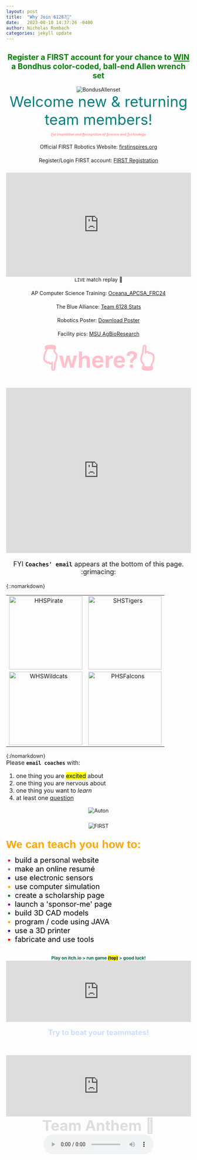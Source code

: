 ```yaml
---
layout: post
title:  "Why Join 6128?🤨"
date:   2023-08-10 14:37:26 -0400
author: Nicholas Rombach
categories: jekyll update
---
```

<div style="text-align: center;">
  <h2 style="color: green;">Register a FIRST account for your chance to <ins><b>WIN</b></ins> a Bondhus color-coded, ball-end Allen wrench set</h2>
</div>

<div style="text-align: center;">
  <img src="https://3989ac5bcbe1edfc864a-0a7f10f87519dba22d2dbc6233a731e5.ssl.cf2.rackcdn.com/bondhus42/72-dpi-graphics/colorguard/69637_copy2.png" alt="BondusAllenset">
</div>

<div style="text-align: center; margin-bottom: 10px;">
  <span style="display: block; font-size: 40px; color: #008080;">
    Welcome new & returning team members!
  </span>
</div>

<div style="text-align: center; margin-bottom: 20px;">
  <span style="display: block; font-size: 9px; color: #FF9999;">
    <em><strong><ins>F</ins>or <ins>I</ins>nspiration and <ins>R</ins>ecognition of <ins>S</ins>cience and <ins>T</ins>echnology</strong></em>
  </span>
</div>

<div style="text-align: center;">
  <div style="padding-bottom: 20px;">
    Official FIRST Robotics Website: <a href="https://www.firstinspires.org/robotics/frc" target="_blank">firstinspires.org</a><br>
  </div>
  <div style="padding-bottom: 25px;">
    Register/Login FIRST account: <a href="https://login2.firstinspires.org/Account/Login" target="_blank">FIRST Registration</a><br>
  </div>
  <div style="display: flex; justify-content: center;">
    <div style="max-width: 100%; width: 100%; position: relative; padding-bottom: 56.25%;">
      <iframe src="https://www.youtube.com/embed/C77dCZUTUpo" frameborder="0" allowfullscreen style="position: absolute; top: 0; left: 0; width: 100%; height: 100%;"></iframe>
    </div>
  </div>
  <div style="padding-bottom: 20px;">
    <code>LIVE</code> match replay 🤯<br>
  </div>
  <div style="padding-bottom: 20px;">
    AP Computer Science Training: <a href="https://runestone.academy/ns/books/published/Oceana_APCSA_FRC24/index.html" target="_blank">Oceana_APCSA_FRC24</a><br>
  </div>
  <div style="padding-bottom: 20px;">
    The Blue Alliance: <a href="https://www.thebluealliance.com/team/6128" target="_blank">Team 6128 Stats</a><br>
  </div>
  <div style="padding-bottom: 20px;">
    Robotics Poster: <a href="https://drive.google.com/file/d/1eW8WtrfVCFPeHC75RMmtMjNB-E0A-d4_/view?usp=sharing" target="_blank">Download Poster</a><br>
  </div>
  <div style="padding-bottom: 20px;">
    Facility pics: <a href="https://drive.google.com/drive/folders/1x9UObfBQId2rwInRlrZxavEPQuLbMj_R?usp=sharing" target="_blank">MSU AgBioResearch</a><br>
  </div>
</div>

<div style="text-align: center;">
  <h3 style="color: pink; font-size: 60px; margin: 0; font-weight: bold;">👇where?👆</h3><br>
</div>

<div style="display: flex; justify-content: center; margin-bottom: 20px;">
  <iframe src="https://www.google.com/maps/embed?pb=!1m14!1m8!1m3!1d11530.621704532181!2d-86.37018675933841!3d43.73848451891624!3m2!1i1024!2i768!4f13.1!3m3!1m2!1s0x881c0784c753ce87%3A0x119a6d0133cc6700!2sMichigan%20State%20University%20AgBioResearch%20West%20Central%20Michigan%20Research%20and%20Extension%20Center!5e0!3m2!1sen!2sus!4v1691718293562!5m2!1sen!2sus" width="600" height="450" style="border: 1px black" allowfullscreen="" loading="lazy" referrerpolicy="no-referrer-when-downgrade"></iframe>
</div>

<div style="text-align: center; margin-bottom: 20px;">
  <span style="display: block; font-size: 18px;">
    FYI <b><code>Coaches' email</code></b> appears at the bottom of this page. :grimacing:
  </span>
</div>

{::nomarkdown}
<table style="width:100%; text-align:center; border-collapse: collapse; border: none;">
  <tr>
    <td style="border-radius: 10px; overflow: hidden;">
      <img src="https://s3-us-west-2.amazonaws.com/sportshub2-uploads-prod/files/sites/893/2018/09/26151545/HPS_Pirate_RGB.png" alt="HHSPirate" width="200">
    </td>
    <td style="border-radius: 10px; overflow: hidden;">
      <img src="https://s3-us-west-2.amazonaws.com/sportshub2-uploads-prod/files/sites/1583/2017/08/02153836/517.png" alt="SHSTigers" width="200">
    </td>
  </tr>
  <tr>
    <td style="border-radius: 10px; overflow: hidden;">
      <img src="https://walkervillewildcats.com/wp-content/uploads/2018/11/Wildcat4.png" alt="WHSWildcats" width="200">
    </td>
    <td style="border-radius: 10px; overflow: hidden;">
      <img src="https://cmsv2-assets.apptegy.net/uploads/2721/logo/3009/logo.png" alt="PHSFalcons" width="200">
    </td>
  </tr>
</table>
{:/nomarkdown}

<div style="text-align: left; font-size: 16px;">
  Please <b><code>email coaches</code></b> with:
  <ol>
    <li>one thing you are <mark>excited</mark> about</li>
    <li>one thing you are nervous about</li>
    <li>one thing you want to <em>learn</em></li>
    <li>at least one <span style="text-decoration: underline;">question</span></li>
  </ol>
</div>

<div style="display: flex; justify-content: center; margin-bottom: 25px;">
  <img src="https://www.chiefdelphi.com/uploads/default/original/3X/2/c/2c8ea0c8df7a9f0cd14aa04289ad8b23d94a3e06.gif" alt="Auton">
</div>

<div style="display: flex; justify-content: center; margin-bottom: 25px;">
  <img src="https://seekvectorlogo.net/wp-content/uploads/2019/03/first-robotics-competition-vector-logo.png" alt="FIRST">
</div>

<p style="color: orange; font-family: Arial, sans-serif; font-size: 30px; margin: 0; font-weight: bold;">
  We can teach you how to:</p>
  <ul style="list-style-type: disc; text-align: left;">
    <li style="color:red; font-size: 20px;"><span style="color:black;">build a personal website</span></li>
    <li style="color:gray; font-size: 20px;"><span style="color:black;">make an online resumé</span></li>
    <li style="color:blue; font-size: 20px;"><span style="color:black;">use electronic sensors</span></li>
    <li style="color:orange; font-size: 20px;"><span style="color:black;">use computer simulation</span></li>
    <li style="color:green; font-size: 20px;"><span style="color:black;">create a scholarship page</span></li>
    <li style="color:purple; font-size: 20px;"><span style="color:black;">launch a 'sponsor-me' page</span></li>
    <li style="color:green; font-size: 20px;"><span style="color:black;">build 3D CAD models</span></li>
    <li style="color:orange; font-size: 20px;"><span style="color:black;">program / code using JAVA</span></li>
    <li style="color:blue; font-size: 20px;"><span style="color:black;">use a 3D printer</span></li>
    <li style="color:red; font-size: 20px;"><span style="color:black;">fabricate and use tools</span></li>
  </ul><br>

<!--
<div style="text-align: center; margin: 0 auto;  padding-bottom: 50px;">
  <span style="display: block; font-size: 16px;">
    <strong>rotate phones horizontally 🔄📱 </strong><br>
  </span>
  <span style="display: block; font-size: 12px; color: #006400; font-weight: bold;">
    Play on itch.io > run game <mark>(top)</mark> > good luck!<br>
  </span>
  <iframe src="https://itch.io/embed/74323" frameborder="0" height="167" width="100%"></iframe>
  <br>
  <span style="display: block; font-size: 20px; color: #CCDDFF; font-weight: bold;">
    <strong>Try to beat your teammates!</strong><br>
  </span>
</div>
-->

<div style="text-align: center; padding-bottom: 50px;">
  <span style="display: block; font-size: 12px; color: #006446; font-weight: bold;">
    Play on itch.io > run game <mark>(top)</mark> > good luck!<br>
  </span>
  <div style="max-width: 100%; overflow: hidden; margin: 0 auto;">
    <iframe src="https://itch.io/embed/806285" width="100%" height="167" frameborder="0" style="max-width: 556px;"></iframe>
  </div>
  <br>
  <span style="display: block; font-size: 20px; color: #CCDDFF; font-weight: bold;">
    <strong>Try to beat your teammates!</strong><br>
  </span>
</div>

<div style="max-width: 100%; overflow: hidden; margin: 0 auto;">
  <iframe src="https://itch.io/embed/806285" width="100%" height="167" frameborder="0" style="max-width: 552px;"></iframe>
</div>


<div style="text-align: center; padding-bottom: 0;">
  <span style="display: block; font-size: 40px; color: #DDDDDD; font-weight: bold;">
    Team Anthem 🎵<br>
  </span>
  <audio controls loop>
    <source src="{{ site.baseurl }}/assets/audio/RR.wav" type="audio/wav">
    Your browser does not support the audio element.
  </audio>
</div>

<!--
<div style="display: flex; justify-content: center;">
  <h4 style="color: orange; font-family: Arial, sans-serif; font-size: 32px; margin-bottom: 0;">Learn how to build a web-based resumé!</h4><br>
  <iframe src="https://resume-template.joelglovier.com/" width="100%" height="600" frameborder="0"></iframe>
</div>
-->

[firstinspires]: https://www.firstinspires.org/robotics/frc
[firstreg]: https://login2.firstinspires.org/Account/Login
[Qual78]: https://www.thebluealliance.com/match/2023miwmi_qm78
[APCSA]: https://runestone.academy/ns/books/published/HartHS_APCSA_FRC24/index.html
[MSU]: https://drive.google.com/drive/folders/1x9UObfBQId2rwInRlrZxavEPQuLbMj_R?usp=sharing
[TBA]: https://www.thebluealliance.com/team/6128
[FRCPoster]: https://drive.google.com/file/d/1ncob92Pq0ILPDAlG7XROPMt_NxwRxsf3/view?usp=sharing
